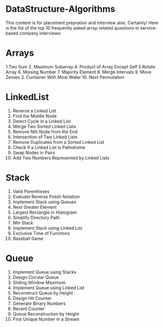 # DataStructure-Algorithms
This content is for  placement prepration and interview also.
Certainly! Here is the list of the top 10 frequently asked array-related questions in service-based company interviews:
# Arrays
1.Two Sum
2. Maximum Subarray
4. Product of Array Except Self
5.Rotate Array
6. Missing Number
7. Majority Element
8. Merge Intervals
9. Move Zeroes
3. Container With Most Water
10. Next Permutation

# LinkedList

1. Reverse a Linked List
2. Find the Middle Node
3. Detect Cycle in a Linked List
4. Merge Two Sorted Linked Lists
5. Remove Nth Node from the End
6. Intersection of Two Linked Lists
7. Remove Duplicates from a Sorted Linked List
8. Check if a Linked List is Palindrome
9. Swap Nodes in Pairs
10. Add Two Numbers Represented by Linked Lists

# Stack

1. Valid Parentheses
2. Evaluate Reverse Polish Notation
3. Implement Stack using Queues
4. Next Greater Element
5. Largest Rectangle in Histogram
6. Simplify Directory Path
7. Min Stack
8. Implement Stack using Linked List
9. Exclusive Time of Functions
10. Baseball Game

# Queue

1. Implement Queue using Stacks
2. Design Circular Queue
3. Sliding Window Maximum
4. Implement Queue using Linked List
5. Reconstruct Queue by Height
6. Design Hit Counter
7. Generate Binary Numbers
8. Recent Counter
9. Queue Reconstruction by Height
10. First Unique Number in a Stream
